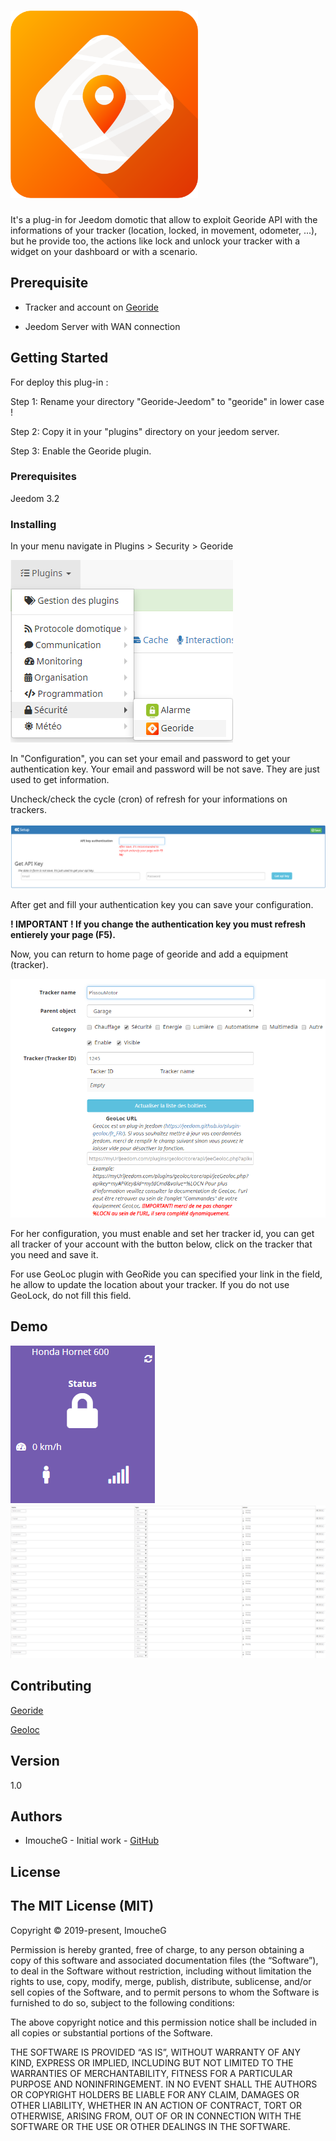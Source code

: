 # <img title='logo' width='300' src='https://github.com/ImoucheG/Georide-Jeedom/blob/master/assets/georide_icon.png?raw=true'/>
It's a plug-in for Jeedom domotic that allow to exploit Georide API with the informations of your tracker (location, locked, in
movement, odometer, ...), but he provide too, the actions like lock and unlock your tracker with a widget on your dashboard or with a scenario.
## Prerequisite


- Tracker and account on [Georide](https://georide.fr/)

- Jeedom Server with WAN connection


## Getting Started

For deploy this plug-in :

Step 1: Rename your directory "Georide-Jeedom" to "georide" in lower case !

Step 2: Copy it in your "plugins" directory on your jeedom server.

Step 3: Enable the Georide plugin.

### Prerequisites

Jeedom 3.2

### Installing

In your menu navigate in Plugins > Security > Georide

<img title='menu' src='https://github.com/ImoucheG/Georide-Jeedom/blob/master/assets/navigate.png?raw=true'/>

In "Configuration", you can set your email and password to get your authentication key. Your email and password will be not save. They are just
used to get information.

Uncheck/check the cycle (cron) of refresh for your informations on trackers.

<img title='configuration' src='https://github.com/ImoucheG/Georide-Jeedom/blob/master/assets/configuration.PNG?raw=true'/>

After get and fill your authentication key you can save your configuration.

**! IMPORTANT ! If you change the authentication key you must refresh entierely your page (F5).**

Now, you can return to home page of georide and add a equipment (tracker).

<img title='equipment' src='https://github.com/ImoucheG/Georide-Jeedom/blob/master/assets/equip.PNG?raw=true'/>


For her configuration, you must enable and set her tracker id, you can get all tracker of your account with the button below, click on
the tracker that you need and save it.

For use GeoLoc plugin with GeoRide you can specified your link in the field, he allow to update the location about your tracker. If you
do not use GeoLock, do not fill this field.

## Demo

<img title='widget' src='https://github.com/ImoucheG/Georide-Jeedom/blob/master/assets/widget.PNG?raw=true'/>
<img title='commands' src='https://github.com/ImoucheG/Georide-Jeedom/blob/master/assets/comand.PNG?raw=true'/>


## Contributing

[Georide](https://georide.fr/)

[Geoloc](https://jeedom.github.io/plugin-geoloc/fr_FR/)

## Version

1.0

## Authors

* ImoucheG - Initial work - [GitHub](https://github.com/ImoucheG)

## License
The MIT License (MIT)
--

Copyright © 2019-present, ImoucheG

Permission is hereby granted, free of charge, to any person obtaining a copy of this software and associated documentation files (the “Software”), to deal in the Software without restriction, including without limitation the rights to use, copy, modify, merge, publish, distribute, sublicense, and/or sell copies of the Software, and to permit persons to whom the Software is furnished to do so, subject to the following conditions:

The above copyright notice and this permission notice shall be included in all copies or substantial portions of the Software.

THE SOFTWARE IS PROVIDED “AS IS”, WITHOUT WARRANTY OF ANY KIND, EXPRESS OR IMPLIED, INCLUDING BUT NOT LIMITED TO THE WARRANTIES OF MERCHANTABILITY, FITNESS FOR A PARTICULAR PURPOSE AND NONINFRINGEMENT. IN NO EVENT SHALL THE AUTHORS OR COPYRIGHT HOLDERS BE LIABLE FOR ANY CLAIM, DAMAGES OR OTHER LIABILITY, WHETHER IN AN ACTION OF CONTRACT, TORT OR OTHERWISE, ARISING FROM, OUT OF OR IN CONNECTION WITH THE SOFTWARE OR THE USE OR OTHER DEALINGS IN THE SOFTWARE.
